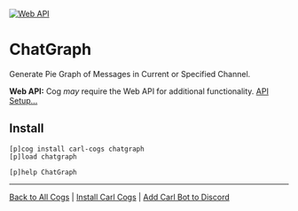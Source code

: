 [![Web API](https://img.shields.io/badge/tag-Web_API-yellow?logo=git&logoColor=white)](../README.md#web-api)
# ChatGraph

Generate Pie Graph of Messages in Current or Specified Channel.

**Web API:** Cog _may_ require the Web API for additional functionality. [API Setup...](../README.md#web-api)

## Install

```text
[p]cog install carl-cogs chatgraph
[p]load chatgraph

[p]help ChatGraph
```

---
[Back to All Cogs](../README.md#public-cogs) |
[Install Carl Cogs](../README.md#installing) |
[Add Carl Bot to Discord](https://discord.com/oauth2/authorize?client_id=204384021352808450&scope=bot+applications.commands&permissions=8)